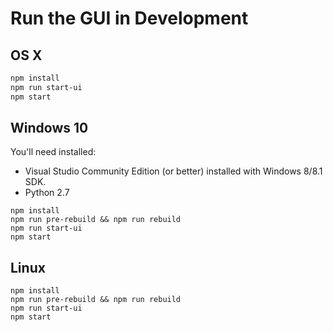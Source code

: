 # Run the GUI in Development

## OS X

```bash
npm install
npm run start-ui
npm start
```

## Windows 10

You'll need installed:

* Visual Studio Community Edition (or better) installed with Windows 8/8.1 SDK.
* Python 2.7

```
npm install
npm run pre-rebuild && npm run rebuild
npm run start-ui
npm start
```

## Linux

```
npm install
npm run pre-rebuild && npm run rebuild
npm run start-ui
npm start
```